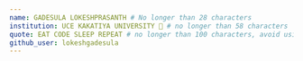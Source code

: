 ```yaml
---
name: GADESULA LOKESHPRASANTH # No longer than 28 characters
institution: UCE KAKATIYA UNIVERSITY 🚩 # no longer than 58 characters
quote: EAT CODE SLEEP REPEAT # no longer than 100 characters, avoid using quotes(") to guarantee the format remains the same.
github_user: lokeshgadesula
---
```

